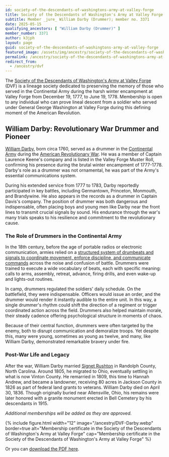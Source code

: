 ```yaml
---
id: society-of-the-descendants-of-washingtons-army-at-valley-forge
title: Society of the Descendants of Washington's Army at Valley Forge
subtitle: Member _jure_ William Darby (Drummer); member no. 3371
date: 2025-05-15
qualifying_ancestors: [ "William Darby (Drummer)" ]
member_number: 3371
author: k3jph
layout: page
guid: society-of-the-descendants-of-washingtons-army-at-valley-forge
featured_image: /assets/img/ancestry/society-of-the-descendants-of-washingtons-army-at-valley-forge.webp
permalink: /ancestry/society-of-the-descendants-of-washingtons-army-at-valley-forge
redirect_from:
  - /ancestry/dvf
---
```


The [Society of the Descendants of Washington's Army at Valley
Forge](https://www.valleyforgesociety.com/) (DVF) is a lineage society dedicated
to preserving the memory of those who served in the Continental Army during the
harsh winter encampment at Valley Forge from December 19, 1777, to June
19, 1778. Membership is open to any individual who can prove lineal descent from
a soldier who served under General George Washington at Valley Forge during this
defining moment of the American Revolution.

## William Darby: Revolutionary War Drummer and Pioneer

[William Darby](https://www.wikitree.com/wiki/Darby-352), born circa 1760,
served as a drummer in the [Continental
Army](https://www.mountvernon.org/library/digitalhistory/digital-encyclopedia/article/continental-army)
during the [American Revolutionary
War](https://services.dar.org/Public/DAR_Research/search_adb/?action=full&p_id=A029776).
He was a member of Captain Laurence Keene's company and is listed in the Valley
Forge Muster Roll, confirming his presence during the brutal winter encampment
of 1777-1778. Darby's role as a drummer was not ornamental, he was part of the
Army's essential communications system.

During his extended service from 1777 to 1783, Darby reportedly participated in
key battles, including Germantown, Princeton, Monmouth, and Brandywine. He also
appears in the records as a drummer in Captain Davis's company. The position of
drummer was both dangerous and indispensable, often placing boys and young men
like Darby near the front lines to transmit crucial signals by sound. His
endurance through the war's many trials speaks to his resilience and commitment
to the revolutionary cause.

### The Role of Drummers in the Continental Army

In the 18th century, before the age of portable radios or electronic
communication, armies relied on a [structured system of drumbeats and signals to
coordinate movement, enforce discipline, and communicate
commands](https://fifeanddrum.army.mil/kids_fife_drum.html) across the noise and
confusion of battle. Drummers were trained to execute a wide vocabulary of
beats, each with specific meaning: calls to arms, assembly, retreat, advance,
firing drills, and even wake-up and lights-out routines.

In camp, drummers regulated the soldiers' daily schedule. On the battlefield,
they were indispensable. Officers would issue an order, and the drummer would
render it instantly audible to the entire unit. In this way, a single drummer's
rhythm could shift the direction of a regiment or trigger coordinated action
across the field. Drummers also helped maintain morale, their steady cadence
offering psychological structure in moments of chaos.

Because of their central function, drummers were often targeted by the enemy,
both to disrupt communication and demoralize troops. Yet despite this, many were
young, sometimes as young as twelve, and many, like William Darby, demonstrated
remarkable bravery under fire.

### Post-War Life and Legacy

After the war, William Darby married [Signet
Rushton](https://www.wikitree.com/wiki/Rushton-167) in Randolph County, North
Carolina. Around 1805, he migrated to Ohio, eventually settling in what is now
Vinton County. He remarried in 1809, this time to Hannah Andrew, and became a
landowner, receiving 80 acres in Jackson County in 1826 as part of federal land
grants to veterans.  William Darby died on April 30, 1836. Though originally
buried near Allensville, Ohio, his remains were later honored with a granite
monument erected in Bell Cemetery by his descendants in 1915.

*Additional memberships will be added as they are approved.*

{% include figure.html width="12"
   image="/ancestry/DVF-Darby.webp" border=true
   alt="Membership certificate in the Society of the Descendants of Washington's Army at Valley Forge"
   cap="Membership certificate in the Society of the Descendants of Washington's Army at Valley Forge" %}
   
Or you can [download the PDF here](/assets/docs/ancestry/DVF-Darby.pdf).
